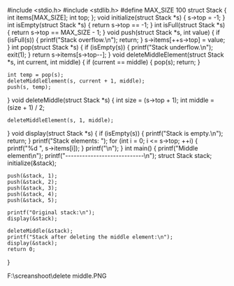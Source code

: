 #include <stdio.h>
#include <stdlib.h>
#define MAX_SIZE 100
struct Stack
{
    int items[MAX_SIZE];
    int top;
};
void initialize(struct Stack *s)
{
    s->top = -1;
}
int isEmpty(struct Stack *s)
{
    return s->top == -1;
}
int isFull(struct Stack *s)
{
    return s->top == MAX_SIZE - 1;
}
void push(struct Stack *s, int value)
{
    if (isFull(s))
    {
        printf("Stack overflow.\n");
        return;
    }
    s->items[++s->top] = value;
}
int pop(struct Stack *s)
{
    if (isEmpty(s))
    {
        printf("Stack underflow.\n");
        exit(1);
    }
    return s->items[s->top--];
}
void deleteMiddleElement(struct Stack *s, int current, int middle)
{
    if (current == middle)
    {
        pop(s);
        return;
    }

    int temp = pop(s);
    deleteMiddleElement(s, current + 1, middle);
    push(s, temp);
}
void deleteMiddle(struct Stack *s) {
    int size = (s->top + 1);
    int middle = (size + 1) / 2;

    deleteMiddleElement(s, 1, middle);
}
void display(struct Stack *s)
{
    if (isEmpty(s))
    {
        printf("Stack is empty.\n");
        return;
    }
    printf("Stack elements: ");
    for (int i = 0; i <= s->top; ++i)
    {
        printf("%d ", s->items[i]);
    }
    printf("\n");
}
int main()
{
    printf("Middle element\n");
    printf("----------------------------\n");
    struct Stack stack;
    initialize(&stack);

    push(&stack, 1);
    push(&stack, 2);
    push(&stack, 3);
    push(&stack, 4);
    push(&stack, 5);

    printf("Original stack:\n");
    display(&stack);

    deleteMiddle(&stack);
    printf("Stack after deleting the middle element:\n");
    display(&stack);
    return 0;
}

F:\screanshoot\delete middle.PNG
